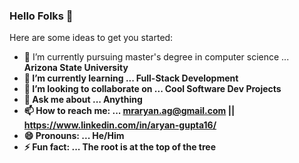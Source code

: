 ### Hello Folks 👋

Here are some ideas to get you started:

- 🔭 I’m currently pursuing master's degree in computer science ...  <strong>Arizona State University<strong>
- 🌱 I’m currently learning ... Full-Stack Development
- 👯 I’m looking to collaborate on ... Cool Software Dev Projects
- 💬 Ask me about ... Anything
- 📫 How to reach me: ... mraryan.ag@gmail.com || https://www.linkedin.com/in/aryan-gupta16/
- 😄 Pronouns: ... He/Him
- ⚡ Fun fact: ... The root is at the top of the tree

